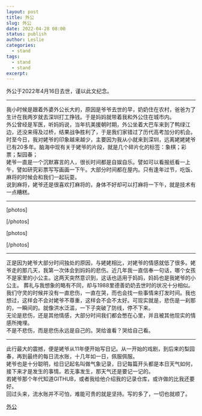 ```yaml
---
layout: post
title: 外公
slug: 外公
date: 2022-04-28 08:00
status: publish
author: Leslie
categories: 
  - stand 
tags:
  - stand 
  - stand 
excerpt: 
---
```




外公于2022年4月16日去世，谨以此文纪念。  

---

我小时候是跟着外婆外公长大的，原因是爷爷去世的早，奶奶住在农村，爸爸为了生计在我两岁就去深圳打工挣钱。于是妈妈就带着我和外公住在城市内。  
外公曾经是军医，听妈妈说，当年抗美援朝时期，外公坐着大巴车来到了鸭绿江边，还没来得及过桥，结果战争胜利了，于是我们家错过了历代高考加分的机会。  
时至今日，我对姥爷的印象越来越少，主要因为我从小就来到深圳，远离姥姥姥爷已有20多年。脑海中现有关于姥爷的片段，就是几个碎片化的标签：象棋；彩票；梨园春；  
姥爷一直是一个沉默寡言的人，很长时间都是自娱自乐。譬如可以看报纸看一上午，譬如研究彩票写写画画一下午。大部分时间都在屋内。只有逢年过节，吃饭、麻将的时候会和我们一起玩耍。  
说到麻将，姥爷还是很喜欢打麻将的，身体不好却可以打麻将一下午，就是技术有一点糟糕。  

---

[photos]

[/photos]

[photos]

[/photos]

---
正是因为姥爷大部分时间独处的原因，与姥姥相比，对姥爷的情感就低了很多。姥爷走的那几天，我第一次体会到妈妈的悲伤。近几年我一直信奉一句话，哪个女孩不是家里的小公主。这两天突然意识到，这话也适用于妈妈，妈妈也是我姥爷的小公主。
葬礼与我想象的略有不同，却与1988里德善奶奶去世时的状况十分相似。我们守灵的时候并没有一直悲伤，一直在哭，而也会找一些事情来打发时间。我也想过，这样会不会对姥爷不尊重，这样会不会不太好。可现实就是，悲伤是一刹那的，一瞬间的。就像洪水泛滥，一下子突破了防线，停不下来。  
无论是悲伤，还是其他情感，大部分时间我们都会憋在心里，并且被其他现实的情感所掩埋。  
不是不悲伤，而是悲伤永远是自己的。哭给谁看？哭给自己看。  

---

此行最大的震撼，便是姥爷从11年便开始写日记。从一开始的戏剧，到后来的梨园春，再到最终的每日流水账，十几年如一日，佩服佩服。  
姥爷也是十分聪明，给日记起名叫做气象记录，日记每篇开头都是本日天气如何，接下来才是发生的事情。若无事发生，那天气还是要记一记的。  
若姥爷那个年代知道GITHUB，或者我给他介绍我的记录仓库，或许做的比我还要好。  
回过头来，流水账并不可怕，难能可贵的就是坚持。写的多了，一切也就顺了。   

[外公](https://github.com/lesnolie/Marverick/issues/7)

